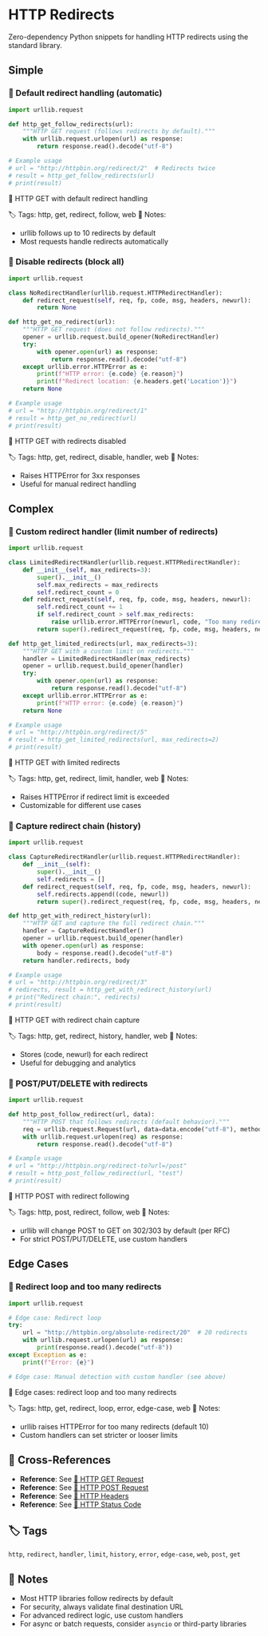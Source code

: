 # HTTP Redirects

Zero-dependency Python snippets for handling HTTP redirects using the standard library.

## Simple

### 🧩 Default redirect handling (automatic)

```python
import urllib.request

def http_get_follow_redirects(url):
    """HTTP GET request (follows redirects by default)."""
    with urllib.request.urlopen(url) as response:
        return response.read().decode("utf-8")

# Example usage
# url = "http://httpbin.org/redirect/2"  # Redirects twice
# result = http_get_follow_redirects(url)
# print(result)
```

📂 HTTP GET with default redirect handling

🏷️ Tags: http, get, redirect, follow, web
📝 Notes:
- urllib follows up to 10 redirects by default
- Most requests handle redirects automatically

### 🧩 Disable redirects (block all)

```python
import urllib.request

class NoRedirectHandler(urllib.request.HTTPRedirectHandler):
    def redirect_request(self, req, fp, code, msg, headers, newurl):
        return None

def http_get_no_redirect(url):
    """HTTP GET request (does not follow redirects)."""
    opener = urllib.request.build_opener(NoRedirectHandler)
    try:
        with opener.open(url) as response:
            return response.read().decode("utf-8")
    except urllib.error.HTTPError as e:
        print(f"HTTP error: {e.code} {e.reason}")
        print(f"Redirect location: {e.headers.get('Location')}")
    return None

# Example usage
# url = "http://httpbin.org/redirect/1"
# result = http_get_no_redirect(url)
# print(result)
```

📂 HTTP GET with redirects disabled

🏷️ Tags: http, get, redirect, disable, handler, web
📝 Notes:
- Raises HTTPError for 3xx responses
- Useful for manual redirect handling

## Complex

### 🧩 Custom redirect handler (limit number of redirects)

```python
import urllib.request

class LimitedRedirectHandler(urllib.request.HTTPRedirectHandler):
    def __init__(self, max_redirects=3):
        super().__init__()
        self.max_redirects = max_redirects
        self.redirect_count = 0
    def redirect_request(self, req, fp, code, msg, headers, newurl):
        self.redirect_count += 1
        if self.redirect_count > self.max_redirects:
            raise urllib.error.HTTPError(newurl, code, "Too many redirects", headers, fp)
        return super().redirect_request(req, fp, code, msg, headers, newurl)

def http_get_limited_redirects(url, max_redirects=3):
    """HTTP GET with a custom limit on redirects."""
    handler = LimitedRedirectHandler(max_redirects)
    opener = urllib.request.build_opener(handler)
    try:
        with opener.open(url) as response:
            return response.read().decode("utf-8")
    except urllib.error.HTTPError as e:
        print(f"HTTP error: {e.code} {e.reason}")
    return None

# Example usage
# url = "http://httpbin.org/redirect/5"
# result = http_get_limited_redirects(url, max_redirects=2)
# print(result)
```

📂 HTTP GET with limited redirects

🏷️ Tags: http, get, redirect, limit, handler, web
📝 Notes:
- Raises HTTPError if redirect limit is exceeded
- Customizable for different use cases

### 🧩 Capture redirect chain (history)

```python
import urllib.request

class CaptureRedirectHandler(urllib.request.HTTPRedirectHandler):
    def __init__(self):
        super().__init__()
        self.redirects = []
    def redirect_request(self, req, fp, code, msg, headers, newurl):
        self.redirects.append((code, newurl))
        return super().redirect_request(req, fp, code, msg, headers, newurl)

def http_get_with_redirect_history(url):
    """HTTP GET and capture the full redirect chain."""
    handler = CaptureRedirectHandler()
    opener = urllib.request.build_opener(handler)
    with opener.open(url) as response:
        body = response.read().decode("utf-8")
    return handler.redirects, body

# Example usage
# url = "http://httpbin.org/redirect/3"
# redirects, result = http_get_with_redirect_history(url)
# print("Redirect chain:", redirects)
# print(result)
```

📂 HTTP GET with redirect chain capture

🏷️ Tags: http, get, redirect, history, handler, web
📝 Notes:
- Stores (code, newurl) for each redirect
- Useful for debugging and analytics

### 🧩 POST/PUT/DELETE with redirects

```python
import urllib.request

def http_post_follow_redirect(url, data):
    """HTTP POST that follows redirects (default behavior)."""
    req = urllib.request.Request(url, data=data.encode("utf-8"), method="POST")
    with urllib.request.urlopen(req) as response:
        return response.read().decode("utf-8")

# Example usage
# url = "http://httpbin.org/redirect-to?url=/post"
# result = http_post_follow_redirect(url, "test")
# print(result)
```

📂 HTTP POST with redirect following

🏷️ Tags: http, post, redirect, follow, web
📝 Notes:
- urllib will change POST to GET on 302/303 by default (per RFC)
- For strict POST/PUT/DELETE, use custom handlers

## Edge Cases

### 🧩 Redirect loop and too many redirects

```python
import urllib.request

# Edge case: Redirect loop
try:
    url = "http://httpbin.org/absolute-redirect/20"  # 20 redirects
    with urllib.request.urlopen(url) as response:
        print(response.read().decode("utf-8"))
except Exception as e:
    print(f"Error: {e}")

# Edge case: Manual detection with custom handler (see above)
```

📂 Edge cases: redirect loop and too many redirects

🏷️ Tags: http, get, redirect, loop, error, edge-case, web
📝 Notes:
- urllib raises HTTPError for too many redirects (default 10)
- Custom handlers can set stricter or looser limits

## 🔗 Cross-References

- **Reference**: See [📂 HTTP GET Request](./http_get.md)
- **Reference**: See [📂 HTTP POST Request](./http_post.md)
- **Reference**: See [📂 HTTP Headers](./http_headers.md)
- **Reference**: See [📂 HTTP Status Code](./http_status_code.md)

## 🏷️ Tags

`http`, `redirect`, `handler`, `limit`, `history`, `error`, `edge-case`, `web`, `post`, `get`

## 📝 Notes

- Most HTTP libraries follow redirects by default
- For security, always validate final destination URL
- For advanced redirect logic, use custom handlers
- For async or batch requests, consider `asyncio` or third-party libraries
